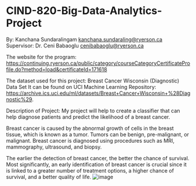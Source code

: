 # CIND-820-Big-Data-Analytics-Project

By: Kanchana Sundaralingam kanchana.sundaraling@ryerson.ca
Supervisor: Dr. Ceni Babaoglu cenibabaoglu@ryerson.ca

The website for the program:
https://continuing.ryerson.ca/public/category/courseCategoryCertificateProfile.do?method=load&certificateId=171618


The dataset used for this project:
Breast Cancer Wisconsin (Diagnostic) Data Set
It can be found on UCI Machine Learning Repository: https://archive.ics.uci.edu/ml/datasets/Breast+Cancer+Wisconsin+%28Diagnostic%29.

Description of Project:
My project will help to create a classifier that can help diagnose patients and predict the likelihood of a breast cancer.

Breast cancer is caused by the abnormal growth of cells in the breast tissue, which is known as a tumor. Tumors can be benign, pre-malignant, or malignant. Breast cancer is diagnosed using procedures such as MRI, mammography, ultrasound, and biopsy.

The earlier the detection of breast cancer, the better the chance of survival. Most significantly, an early identification of breast cancer is crucial since it is linked to a greater number of treatment options, a higher chance of survival, and a better quality of life. ![image](https://user-images.githubusercontent.com/92783883/174950648-dfa01a7f-dd4b-4163-9513-79bd43ccb523.png)



